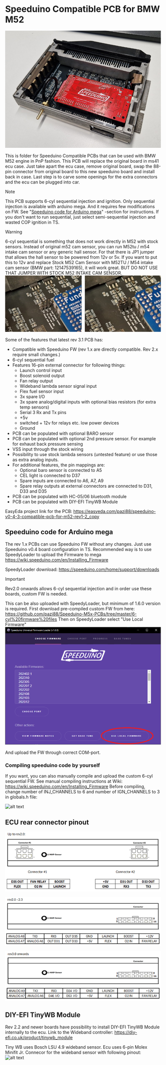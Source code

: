 # Speeduino Compatible PCB for BMW M52
![alt text](https://github.com/pazi88/Speeduino-M5x-PCBs/blob/master/m52_PnP/Pics/20200605_084533.jpg?raw=true)

This is folder for Speeduino Compatible PCBs that can be used with BMW M52 engine in PnP fashion. This PCB will replace the original board in ms41 ecu case.
Just take apart the ecu case, remove original board, swap the 88-pin connector from original board to this new speeduino board and install back in case.
Last step is to carve some openings for the extra connectors and the ecu can be plugged into car.

> [!NOTE]  
> This PCB supports 6-cyl sequential injection and ignition. Only sequential injection is available with arduino mega. And it requires few modifications on FW.
> See "[Speeduino code for Arduino mega](https://github.com/pazi88/Speeduino-M5x-PCBs/tree/master/m52_PnP#speeduino-code-for-arduino-mega)" -section for instructions. If you don't want to run sequential, just select semi-sequential injection and wasted COP ignition in TS.

> [!WARNING]  
> 6-cyl sequential is something that does not work directly in M52 with stock sensors. Instead of original m52 cam sensor, you can run M52tu / m54 intake 
> cam sensor or any generic hall sensor. For that there is JP1 jumper that allows the hall sensor to be powered from 12v or 5v. If you want to put this to 12v and replace
> Stock M52 Cam Sensor with M52TU / M54 intake cam sensor (BMW part: 12147539165), it will work great. BUT DO NOT USE THAT JUMPER WITH STOCK M52 INTAKE CAM SENSOR.
> ![alt text](https://github.com/pazi88/Speeduino-M5x-PCBs/blob/master/m52_PnP/Pics/20200930_102248.jpg?raw=true)

Some of the features that latest rev 3.1 PCB has:
- Compatible with Speeduino FW (rev 1.x are directly compatible. Rev 2.x require small changes.)
- 6-cyl sequential fuel
- Features 16-pin external connector for following things:
    - Launch control input
    - Boost solenoid output
    - Fan relay output
    - Wideband lambda sensor signal input
    - Flex fuel sensor input
    - 3x spare I/O
    - 3x spare analog/digital inputs with optional bias resistors (for extra temp sensors)
    - Serial 3 Rx and Tx pins
    - +5v
    - switched + 12v for relays etc. low power devices
    - Ground
- PCB can be populated with optional BARO sensor
- PCB can be populated with optional 2nd pressure sensor. For example for exhaust back pressure sensing
- VSS input through the stock wiring
- Possibility to use stock lambda sensors (untested feature) or use those as extra analog inputs.
- For additional features, the pin mappings are:
   - Optional baro sensor is connected to A5
   - CEL light is connected to D37
   - Spare inputs are connected to A6, A7, A9
   - Spare relay outputs at external connectors are connected to D31, D33 and D35
- PCB can be populated with HC-05/06 bluetooth module
- PCB can be populated with DIY-EFI TinyWB Module

EasyEda project link for the PCB: https://easyeda.com/pazi88/speeduino-v0-4-3-compatible-pcb-for-m52-rev1-2_copy

## Speeduino code for Arduino mega

The rev 1.x PCBs can use Speeduino FW without any changes. Just use Speeduino v0.4 board configuration in TS.
Recommended way is to use SpeedyLoader to upload the Firmware to mega https://wiki.speeduino.com/en/Installing_Firmware

SpeedyLoader download: https://speeduino.com/home/support/downloads

> [!IMPORTANT]  
> Rev2.0 onwards allows 6-cyl sequential injection and in order use these boards, custom FW is needed.

This can be also uploaded with SpeedyLoader, but minimum
of 1.6.0 version is required. First download pre-compiled custom FW from here: https://github.com/pazi88/Speeduino-M5x-PCBs/tree/master/6-cyl%20firmware%20files
Then on SpeedyLoader select "Use Local Firmware"
![alt text](https://github.com/pazi88/STM32_mega/blob/main/Pics/Speedyloader1.png?raw=true)

And upload the FW through correct COM-port.

### Compiling speeduino code by yourself

If you want, you can also manually compile and upload the custom 6-cyl sequential FW. See manual compiling instructions at Wiki: https://wiki.speeduino.com/en/Installing_Firmware
Before compiling, change number of INJ_CHANNELS to 6 and number of IGN_CHANNELS to 3 in globals.h file:

![alt text](https://pazi88.kuvat.fi/kuvat/Projektikuvat/Random%20projektit/speeduino/Settings.png?img=smaller)

## ECU rear connector pinout

![alt text](https://raw.githubusercontent.com/pazi88/Speeduino-M5x-PCBs/refs/heads/master/m52_PnP/Pics/20.png)

![alt text](https://raw.githubusercontent.com/pazi88/Speeduino-M5x-PCBs/refs/heads/master/m52_PnP/Pics/21-23.png)

![alt text](https://raw.githubusercontent.com/pazi88/Speeduino-M5x-PCBs/refs/heads/master/m52_PnP/Pics/30.png)

## DIY-EFI TinyWB Module

Rev 2.2 and newer boards have possibility to install DIY-EFI TinyWB Module internally to the ecu.
Link to the Wideband controller: https://diy-efi.co.uk/product/tinywb_module

Tiny WB uses Bosch LSU 4.9 wideband sensor. Ecu uses 6-pin Molex Minifit Jr. Connecor for the wideband sensor with following pinout:
![alt text](https://github.com/pazi88/Speeduino-M5x-PCBs/blob/master/m52tu-m54_PnP/Pics/LSU49_connector.png?raw=true)

